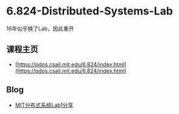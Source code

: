 # 6.824-Distributed-Systems-Lab

16年似乎换了Lab，因此重开

## 课程主页

* [https://pdos.csail.mit.edu/6.824/index.html](https://pdos.csail.mit.edu/6.824/index.html)

## Blog

* [MIT分布式系统Lab1分享](http://gaocegege.com/Blog/distributed%20system/ds-lab1/)